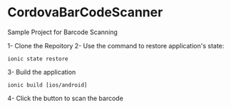 # CordovaBarCodeScanner
Sample Project for Barcode Scanning

1- Clone the Repoitory
2- Use the command to restore application's state:
```
ionic state restore 
```
3- Build the application
```
ionic build [ios/android] 
```
4- Click the button to scan the barcode
